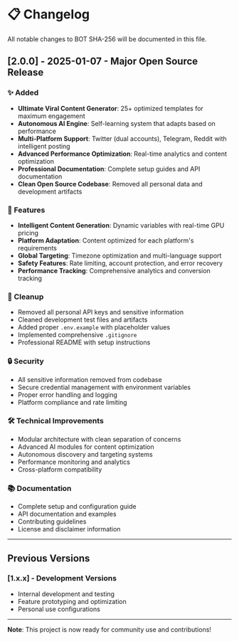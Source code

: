 # 📋 Changelog

All notable changes to BOT SHA-256 will be documented in this file.

## [2.0.0] - 2025-01-07 - Major Open Source Release

### ✨ Added
- **Ultimate Viral Content Generator**: 25+ optimized templates for maximum engagement
- **Autonomous AI Engine**: Self-learning system that adapts based on performance
- **Multi-Platform Support**: Twitter (dual accounts), Telegram, Reddit with intelligent posting
- **Advanced Performance Optimization**: Real-time analytics and content optimization
- **Professional Documentation**: Complete setup guides and API documentation
- **Clean Open Source Codebase**: Removed all personal data and development artifacts

### 🚀 Features
- **Intelligent Content Generation**: Dynamic variables with real-time GPU pricing
- **Platform Adaptation**: Content optimized for each platform's requirements
- **Global Targeting**: Timezone optimization and multi-language support
- **Safety Features**: Rate limiting, account protection, and error recovery
- **Performance Tracking**: Comprehensive analytics and conversion tracking

### 🧹 Cleanup
- Removed all personal API keys and sensitive information
- Cleaned development test files and artifacts
- Added proper `.env.example` with placeholder values
- Implemented comprehensive `.gitignore`
- Professional README with setup instructions

### 🔒 Security
- All sensitive information removed from codebase
- Secure credential management with environment variables
- Proper error handling and logging
- Platform compliance and rate limiting

### 🛠️ Technical Improvements
- Modular architecture with clean separation of concerns
- Advanced AI modules for content optimization
- Autonomous discovery and targeting systems
- Performance monitoring and analytics
- Cross-platform compatibility

### 📚 Documentation
- Complete setup and configuration guide
- API documentation and examples
- Contributing guidelines
- License and disclaimer information

---

## Previous Versions

### [1.x.x] - Development Versions
- Internal development and testing
- Feature prototyping and optimization
- Personal use configurations

---

**Note**: This project is now ready for community use and contributions!
